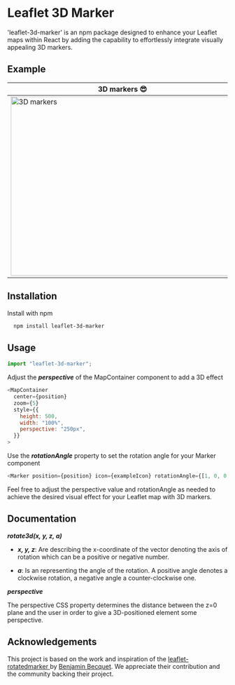 # Leaflet 3D Marker

'leaflet-3d-marker' is an npm package designed to enhance your Leaflet maps within React by adding the capability to effortlessly integrate visually appealing 3D markers.

## Example

| 3D markers 😎                                                                                                                                                            | Old plain markers 😢                                                                                                                                                            |
| ------------------------------------------------------------------------------------------------------------------------------------------------------------------------ | ------------------------------------------------------------------------------------------------------------------------------------------------------------------------------- |
| <img src="https://github.com/ManuelMunozSanz/leaflet-rotated3d-marker/assets/49397733/0a323912-f022-4d8c-a74e-5e9449783bda" alt="3D markers" width="511" height="409" /> | <img src="https://github.com/ManuelMunozSanz/leaflet-rotated3d-marker/assets/49397733/6a14da76-1ee5-483d-8f6a-16d19ed8f9d3" alt="Old plain markers" width="511" height="409" /> |

## Installation

Install with npm

```bash
  npm install leaflet-3d-marker
```

## Usage

```javascript
import "leaflet-3d-marker";
```

Adjust the **_perspective_** of the MapContainer component to add a 3D effect

```javascript
<MapContainer
  center={position}
  zoom={5}
  style={{
    height: 500,
    width: "100%",
    perspective: "250px",
  }}
>
```

Use the **_rotationAngle_** property to set the rotation angle for your Marker component

```javascript
<Marker position={position} icon={exampleIcon} rotationAngle={[1, 0, 0, 320]} />
```

Feel free to adjust the perspective value and rotationAngle as needed to achieve the desired visual effect for your Leaflet map with 3D markers.

## Documentation

**_rotate3d(x, y, z, a)_**

- **_x, y, z_**: Are <number> describing the x-coordinate of the vector denoting the axis of rotation which can be a positive or negative number.

- **_a_**: Is an <angle> representing the angle of the rotation. A positive angle denotes a clockwise rotation, a negative angle a counter-clockwise one.

**_perspective_**

The perspective CSS property determines the distance between the z=0 plane and the user in order to give a 3D-positioned element some perspective.

## Acknowledgements

This project is based on the work and inspiration of the [leaflet-rotatedmarker
](https://github.com/bbecquet/Leaflet.RotatedMarker) by [Benjamin Becquet](https://github.com/bbecquet). We appreciate their contribution and the community backing their project.
